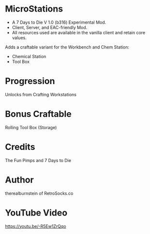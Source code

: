 # MicroStations

* A 7 Days to Die V 1.0 (b316) Experimental Mod.
* Client, Server, and EAC-friendly Mod.
* All resources used are available in the vanilla client and retain core values.

Adds a craftable variant for the Workbench and Chem Station:
* Chemical Station
* Tool Box

# Progression
Unlocks from Crafting Workstations

# Bonus Craftable
Rolling Tool Box (Storage)

# Credits
The Fun Pimps and 7 Days to Die

# Author
therealburnstein of RetroSocks.co

# YouTube Video
https://youtu.be/-R5Ew1ZrQqo
